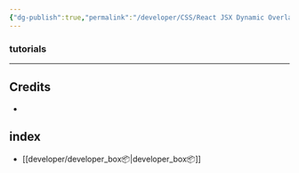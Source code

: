 ```yaml
---
{"dg-publish":true,"permalink":"/developer/CSS/React JSX Dynamic Overlay Color/","created":"2024-02-29T22:19:55.802-06:00","updated":"2024-03-01T00:19:51.000-06:00"}
---
```




### tutorials


---

## Credits
- 
## index
- [[developer/developer_box📦\|developer_box📦]]